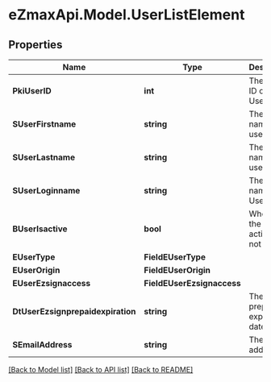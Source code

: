 
# eZmaxApi.Model.UserListElement

## Properties

Name | Type | Description | Notes
------------ | ------------- | ------------- | -------------
**PkiUserID** | **int** | The unique ID of the User | 
**SUserFirstname** | **string** | The first name of the user | 
**SUserLastname** | **string** | The last name of the user | 
**SUserLoginname** | **string** | The login name of the User. | 
**BUserIsactive** | **bool** | Whether the User is active or not | 
**EUserType** | **FieldEUserType** |  | 
**EUserOrigin** | **FieldEUserOrigin** |  | 
**EUserEzsignaccess** | **FieldEUserEzsignaccess** |  | 
**DtUserEzsignprepaidexpiration** | **string** | The eZsign prepaid expiration date | [optional] 
**SEmailAddress** | **string** | The email address. | 

[[Back to Model list]](../README.md#documentation-for-models)
[[Back to API list]](../README.md#documentation-for-api-endpoints)
[[Back to README]](../README.md)

